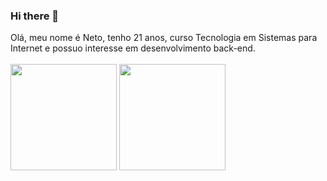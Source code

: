 ### Hi there 👋

Olá, meu nome é Neto, tenho 21 anos, curso Tecnologia em Sistemas para Internet e possuo interesse em desenvolvimento back-end.
<br><br>
<img height="170px" src="https://github-readme-stats.vercel.app/api/top-langs/?username=AristideSJBN&layout=compact&theme=highcontrast&count_private=true"/>
<img height="170px" src="https://github-readme-stats.vercel.app/api?username=aristidesjbn&theme=highcontrast&show_icons=true"/>

